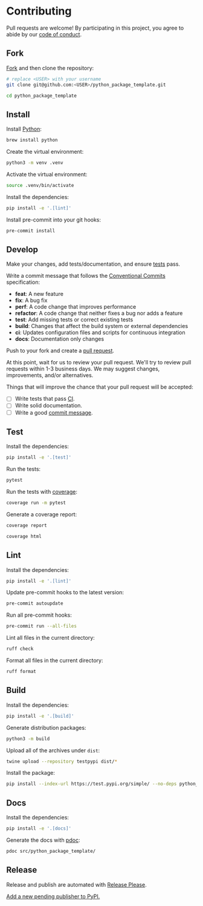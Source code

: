 # Contributing

Pull requests are welcome! By participating in this project, you agree to abide by our [code of conduct](https://github.com/remarkablemark/.github/blob/master/CODE_OF_CONDUCT.md).

## Fork

[Fork](https://github.com/remarkablemark/python_package_template/fork) and then clone the repository:

```sh
# replace <USER> with your username
git clone git@github.com:<USER>/python_package_template.git
```

```sh
cd python_package_template
```

## Install

Install [Python](https://www.python.org/):

```sh
brew install python
```

Create the virtual environment:

```sh
python3 -m venv .venv
```

Activate the virtual environment:

```sh
source .venv/bin/activate
```

Install the dependencies:

```sh
pip install -e '.[lint]'
```

Install pre-commit into your git hooks:

```sh
pre-commit install
```

## Develop

Make your changes, add tests/documentation, and ensure [tests](#test) pass.

Write a commit message that follows the [Conventional Commits](https://www.conventionalcommits.org/) specification:

- **feat**: A new feature
- **fix**: A bug fix
- **perf**: A code change that improves performance
- **refactor**: A code change that neither fixes a bug nor adds a feature
- **test**: Add missing tests or correct existing tests
- **build**: Changes that affect the build system or external dependencies
- **ci**: Updates configuration files and scripts for continuous integration
- **docs**: Documentation only changes

Push to your fork and create a [pull request](https://github.com/remarkablemark/python_package_template/compare/).

At this point, wait for us to review your pull request. We'll try to review pull requests within 1-3 business days. We may suggest changes, improvements, and/or alternatives.

Things that will improve the chance that your pull request will be accepted:

- [ ] Write tests that pass [CI](https://github.com/remarkablemark/python_package_template/actions/workflows/test.yml).
- [ ] Write solid documentation.
- [ ] Write a good [commit message](https://github.com/angular/angular/blob/main/CONTRIBUTING.md#commit).

## Test

Install the dependencies:

```sh
pip install -e '.[test]'
```

Run the tests:

```sh
pytest
```

Run the tests with [coverage](https://coverage.readthedocs.io/):

```sh
coverage run -m pytest
```

Generate a coverage report:

```sh
coverage report
```

```sh
coverage html
```

## Lint

Install the dependencies:

```sh
pip install -e '.[lint]'
```

Update pre-commit hooks to the latest version:

```sh
pre-commit autoupdate
```

Run all pre-commit hooks:

```sh
pre-commit run --all-files
```

Lint all files in the current directory:

```sh
ruff check
```

Format all files in the current directory:

```sh
ruff format
```

## Build

Install the dependencies:

```sh
pip install -e '.[build]'
```

Generate distribution packages:

```sh
python3 -m build
```

Upload all of the archives under `dist`:

```sh
twine upload --repository testpypi dist/*
```

Install the package:

```sh
pip install --index-url https://test.pypi.org/simple/ --no-deps python_package_template
```

## Docs

Install the dependencies:

```sh
pip install -e '.[docs]'
```

Generate the docs with [pdoc](https://pdoc.dev/):

```sh
pdoc src/python_package_template/
```

## Release

Release and publish are automated with [Release Please](https://github.com/googleapis/release-please).

[Add a new pending publisher to PyPI.](https://pypi.org/manage/account/publishing/)
